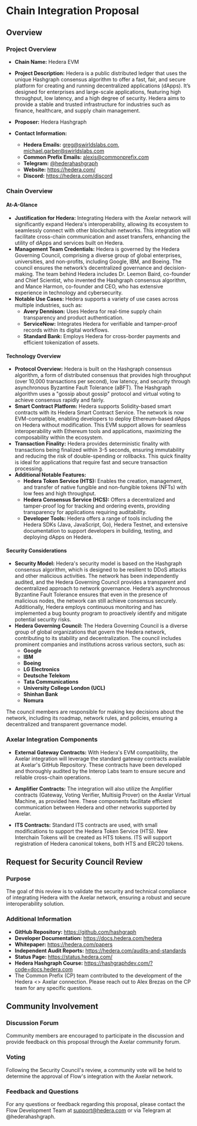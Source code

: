 # Chain Integration Proposal

## Overview

### Project Overview

- **Chain Name:** Hedera EVM
- **Project Description:** Hedera is a public distributed ledger that uses the unique Hashgraph consensus algorithm to offer a fast, fair, and secure platform for creating and running decentralized applications (dApps). It’s designed for enterprises and large-scale applications, featuring high throughput, low latency, and a high degree of security. Hedera aims to provide a stable and trusted infrastructure for industries such as finance, healthcare, and supply chain management.

- **Proposer:** Hedera Hashgraph
- **Contact Information:**
  - **Hedera Emails:** greg@swirldslabs.com, michael.garber@swirldslabs.com
  - **Common Prefix Emails:** alexis@commonprefix.com  
  - **Telegram:** [@hederahashgraph](https://t.me/hederahashgraph)
  - **Website:** https://hedera.com/
  - **Discord:** https://hedera.com/discord

### Chain Overview

#### At-A-Glance

- **Justification for Hedera:** Integrating Hedera with the Axelar network will significantly expand Hedera's interoperability, allowing its ecosystem to seamlessly connect with other blockchain networks. This integration will facilitate cross-chain communication and asset transfers, enhancing the utility of dApps and services built on Hedera.
- **Management Team Credentials:** Hedera is governed by the Hedera Governing Council, comprising a diverse group of global enterprises, universities, and non-profits, including Google, IBM, and Boeing. The council ensures the network’s decentralized governance and decision-making. The team behind Hedera includes Dr. Leemon Baird, co-founder and Chief Scientist, who invented the Hashgraph consensus algorithm, and Mance Harmon, co-founder and CEO, who has extensive experience in technology and cybersecurity.
- **Notable Use Cases:** Hedera supports a variety of use cases across multiple industries, such as:
  - **Avery Dennison:** Uses Hedera for real-time supply chain transparency and product authentication.
  - **ServiceNow:** Integrates Hedera for verifiable and tamper-proof records within its digital workflows.
  - **Standard Bank:** Employs Hedera for cross-border payments and efficient tokenization of assets.

#### Technology Overview

- **Protocol Overview:** 
Hedera is built on the Hashgraph consensus algorithm, a form of distributed consensus that provides high throughput (over 10,000 transactions per second), low latency, and security through asynchronous Byzantine Fault Tolerance (aBFT). The Hashgraph algorithm uses a "gossip about gossip" protocol and virtual voting to achieve consensus rapidly and fairly.
- **Smart Contract Platform:** 
Hedera supports Solidity-based smart contracts with its Hedera Smart Contract Service. The network is now EVM-compatible, enabling developers to deploy Ethereum-based dApps on Hedera without modification. This EVM support allows for seamless interoperability with Ethereum tools and applications, maximizing the composability within the ecosystem.
- **Transaction Finality:** 
    Hedera provides deterministic finality with transactions being finalized within 3-5 seconds, ensuring immutability and reducing the risk of double-spending or rollbacks. This quick finality is ideal for applications that require fast and secure transaction processing.
- **Additional Notable Features:**
  - **Hedera Token Service (HTS):** Enables the creation, management, and transfer of native fungible and non-fungible tokens (NFTs) with low fees and high throughput.
  - **Hedera Consensus Service (HCS):** Offers a decentralized and tamper-proof log for tracking and ordering events, providing transparency for applications requiring auditability.
  - **Developer Tools:** Hedera offers a range of tools including the Hedera SDKs (Java, JavaScript, Go), Hedera Testnet, and extensive documentation to support developers in building, testing, and deploying dApps on Hedera.

#### Security Considerations

  - **Security Model:** Hedera's security model is based on the Hashgraph consensus algorithm, which is designed to be resilient to DDoS attacks and other malicious activities. The network has been independently audited, and the Hedera Governing Council provides a transparent and decentralized approach to network governance. Hedera’s asynchronous Byzantine Fault Tolerance ensures that even in the presence of malicious nodes, the network can still achieve consensus securely. Additionally, Hedera employs continuous monitoring and has implemented a bug bounty program to proactively identify and mitigate potential security risks.
  - **Hedera Governing Council:** The Hedera Governing Council is a diverse group of global organizations that govern the Hedera network, contributing to its stability and decentralization. The council includes prominent companies and institutions across various sectors, such as:
    - **Google** 
    - **IBM** 
    - **Boeing** 
    - **LG Electronics** 
    - **Deutsche Telekom** 
    - **Tata Communications** 
    - **University College London (UCL)** 
    - **Shinhan Bank** 
    - **Nomura** 
  
The council members are responsible for making key decisions about the network, including its roadmap, network rules, and policies, ensuring a decentralized and transparent governance model.

### Axelar Integration Components

- **External Gateway Contracts:** With Hedera's EVM compatibility, the Axelar integration will leverage the standard gateway contracts available at Axelar's GitHub Repository. These contracts have been developed and thoroughly audited by the Interop Labs team to ensure secure and reliable cross-chain operations.

- **Amplifier Contracts:** The integration will also utilize the Amplifier contracts (Gateway, Voting Verifier, Multisig Prover) on the Axelar Virtual Machine, as provided here. These components facilitate efficient communication between Hedera and other networks supported by Axelar.
  
- **ITS Contracts:** Standard ITS contracts are used, with small modifications to support the Hedera Token Service (HTS). New Interchain Tokens will be created as HTS tokens. ITS will support registration of Hedera canonical tokens, both HTS and ERC20 tokens.

## Request for Security Council Review

### Purpose

The goal of this review is to validate the security and technical compliance of integrating Hedera with the Axelar network, ensuring a robust and secure interoperability solution.

### Additional Information

- **GitHub Repository:** https://github.com/hashgraph
- **Developer Documentation:** https://docs.hedera.com/hedera
- **Whitepaper:** https://hedera.com/papers
- **Independent Audit Reports:** https://hedera.com/audits-and-standards
- **Status Page:** https://status.hedera.com/
- **Hedera Hashgraph Course:** https://hashgraphdev.com/?code=docs.hedera.com
- The Common Prefix (CP) team contributed to the development of the Hedera <> Axelar connection. Please reach out to Alex Brezas on the CP team for any specific questions. 


## Community Involvement

### Discussion Forum

Community members are encouraged to participate in the discussion and provide feedback on this proposal through the Axelar community forum. 

### Voting

Following the Security Council's review, a community vote will be held to determine the approval of Flow's integration with the Axelar network.

### Feedback and Questions

For any questions or feedback regarding this proposal, please contact the Flow Development Team at support@hedera.com or via Telegram at @hederahashgraph.

